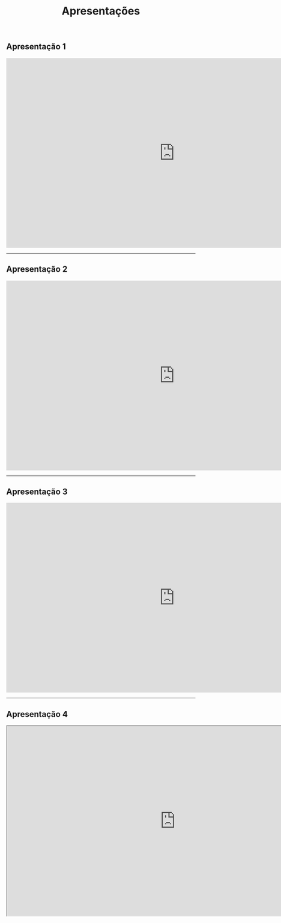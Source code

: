 

<h1 style="text-align: center">Apresentações</h1>
</br>

## Apresentação 1 
<div>
  <!-- Apresentação 1 -->
  <iframe width="896" height="504" style="display: block;
      border-style:none;  margin: 0 auto;"
    src="https://www.youtube.com/embed/9JeY7Igx5G4">
  </iframe> 
</div>

--- 

## Apresentação 2 
<div>
  <!-- Apresentação 2 -->
  <iframe width="896" height="504" style="display: block;
      border-style:none;  margin: 0 auto;"
    src="https://www.youtube.com/embed/5gJnHHrtITo">
  </iframe> 
</div>

---

## Apresentação 3
<div>
  <!-- Apresentação 3 -->
  <iframe width="896" height="504" style="display: block;
      border-style:none;  margin: 0 auto;"
    src="https://www.youtube.com/embed/rbow_EYZOk8">
  </iframe> 
</div>

---

## Apresentação 4
<div>
  <!-- Apresentação 4 -->
  <iframe src="https://drive.google.com/file/d/1-YUJK9N39wvC0O4uDO0qAv5JsFe3bZtv/preview" width="896" height="504"></iframe>
</div>
